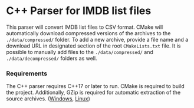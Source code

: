 # C++ Parser for IMDB list files
This parser will convert IMDB list files to CSV format.
CMake will automatically download compressed versions of the archives to the `./data/compressed/` folder.
To add a new archive, provide a file name and a download URL in designated section of the root `CMakeLists.txt` file.
It is possible to manually add files to the `./data/compressed/` and `./data/decompressed/` folders as well.

### Requirements
The C++ parser requires C++17 or later to run. CMake is required to build the project.
Additionally, GZip is required for automatic extraction of the source archives. ([Windows](http://gnuwin32.sourceforge.net/packages/gzip.htm), [Linux](https://ftp.gnu.org/gnu/gzip/))

